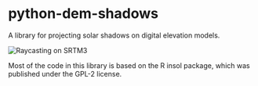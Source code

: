 # python-dem-shadows
A library for projecting solar shadows on digital elevation models.

![Raycasting on SRTM3](https://github.com/tomderuijter/python-dem-raycast/blob/master/raycast_shade.gif "Raycasting on a tile of the SRTM3 dataset.")

Most of the code in this library is based on the R insol package, which was published under the GPL-2 license.
